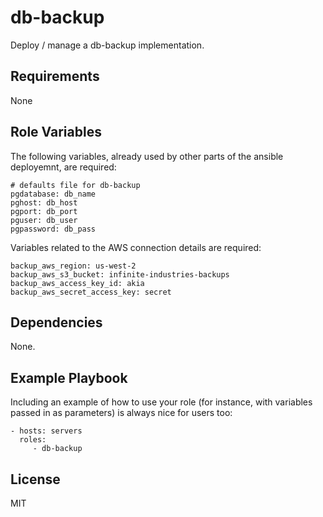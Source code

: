 db-backup
=========

Deploy / manage a db-backup implementation.

Requirements
------------

None

Role Variables
--------------

The following variables, already used by other parts of the ansible deployemnt, are required:

```
# defaults file for db-backup
pgdatabase: db_name
pghost: db_host
pgport: db_port
pguser: db_user
pgpassword: db_pass
```

Variables related to the AWS connection details are required:
```
backup_aws_region: us-west-2
backup_aws_s3_bucket: infinite-industries-backups
backup_aws_access_key_id: akia
backup_aws_secret_access_key: secret
```

Dependencies
------------

None.

Example Playbook
----------------

Including an example of how to use your role (for instance, with variables passed in as parameters) is always nice for users too:

    - hosts: servers
      roles:
         - db-backup

License
-------

MIT
